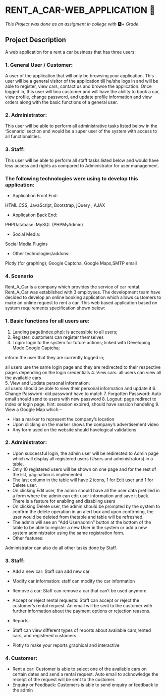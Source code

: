 # RENT_A_CAR-WEB_APPLICATION :blue_car:

*This Project was done as an assigment in college with* :a:*+ Grade*

## Project Description  

A web application for a rent a car business that has three users:
### 1. General User / Customer:
A user of the application that will only be browsing your application. This user will be a general visitor of the application till he/she logs in and will be able to register, view cars, contact us and browse the application. Once logged in, this user will bea customer and will have the ability to book a car, view profile, change password, and update profile information and view orders along with the basic functions of a general user.
### 2. Administrator:
This user will be able to perform all administrative tasks listed below in the ‘Scenario’ section and would be a super user of the system with access to all functionalities.
### 3. Staff:
This user will be able to perform all staff tasks listed below and would have less access and rights as compared to Administrator for user management.

### The following technologies were using to develop this application:
- Application Front End:

HTML,CSS, JavaScript, Bootstrap, jQuery , AJAX
- Application Back End:

PHPDatabase: MySQL (PHPMyAdmin)
- Social Media:

Social Media Plugins
- Other technologies/addons:

Plotly (for graphing), Google Captcha, Google Maps,SMTP email
### 4. Scenario
Rent_A_Car is a company which provides the service of car rental. Rent_A_Car was established with 3 employees. The development team have decided to develop an online booking application which allows customers to make an online request to rent a car. This web based application based on system requirements specification shown below:

### 1. Basic functions for all users are:
1. Landing page(index.php):
is accessible to all users;
2. Register:
customers can register themselves
3. Login:
login  to  the  system  for  future  actions;  linked  with Developing Mode Google Captcha;

inform the user that they are currently logged in;

all users use the same login page and they are redirected to their respective pages depending on the login credentials
4. View cars:
all users can view all the available cars  
5. View  and  Update  personal  information:  
all  users  should  be  able  to  view  their personal information and update it
6. Change Password: old password have to match
7. Forgotten Password: Auto email should send to users with new password
8. Logout: page redirect to index or login page, hint: session expired, should have session handeling
9. View a Google Map which –
- Has a marker to represent the company’s location
- Upon  clicking on the marker shows the company’s advertisement video
- Any form used on the website should havelogical validations

### 2. Administrator:
- Upon  successful login, the admin user will be redirected to Admin page which  will display all registered users (Users and administrators) in a table.
- Only 10 registered users will be shown on one page and for the rest of the list, pagination is implemented.
- The last column in the table will have 2 icons, 1 for Edit user and 1 for Delete user.
- On clicking Edit user, the admin should have all the user data prefilled in a form where the admin can edit user information and save it back. There is a feature for enabling and disabling users
- On clicking Delete user, the admin should be prompted by the system to confirm the delete operation in an alert box and upon confirming, the user would be deleted from thetable and table will be refreshed.
- The admin will see an "Add User/admin" button at the bottom of the table to be able to register a new User in the system or add a new system administrator using the same registration form.
- Other features:

Administrator can also do all other tasks done by Staff.

### 3. Staff:
- Add a new car: Staff can add new car  
- Modify car information: staff can modify the car information
- Remove a car: Staff can remove a car that can’t be used anymore
- Accept  or  reject  rental  requests:  Staff  can  accept  or  reject  the  customer’s  rental request.  An  email  will  be  sent  to  the  customer  with  further  information  about  the payment options or rejection reasons.
- Reports:

- Staff can view different types of reports about available cars,rented cars, and registered customers.
- Plotly to make your reports graphical and interactive

### 4. Customer:
- Rent a car: Customer is able to select one of the available cars on certain dates and send a rental request. Auto email to acknowledge the receipt of the request will be sent to the customer.
- Enquiry or Feedback: Customers is able to send enquiry or feedback to the admin
